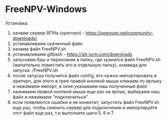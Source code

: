 # FreeNPV-Windows

Установка

1) качаем сервер ВПНа (openvpn) - https://openvpn.net/community-downloads/
2) устанавливаем скаченный файл 
3) качаем файл FreeNPV.sh
4) устанавливаем gitbash - https://git-scm.com/downloads
5) запускаем баш и перехожим в папку, где хранится файл FreeNPV.sh (желательно поместить его в отдельную папку), команда для запуска ./FreeNPV.sh
6) после запуска получится файл config, его нужно импортировать в openvpn, для этого в трее правой кнопкой мыши кликаем по ярлыку и нажимаем импорт, в окне указываем наш полученный файл
7) нажимаем правой кнопкой мыши еще раз на ярлык, выбираем наш файл и нажимаем "подключиться"
8) если появляются ошибки и не конектит, запустить файл FreeNPV.sh еще раз, чтобы сменить сервер для подключения и импортируйте этот файл еще раз, т.е выполните шаги 5, 6 и 7
